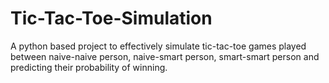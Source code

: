 # Tic-Tac-Toe-Simulation

A python based project to effectively simulate tic-tac-toe games played between naive-naive person, naive-smart person, smart-smart person and predicting their probability of winning.
